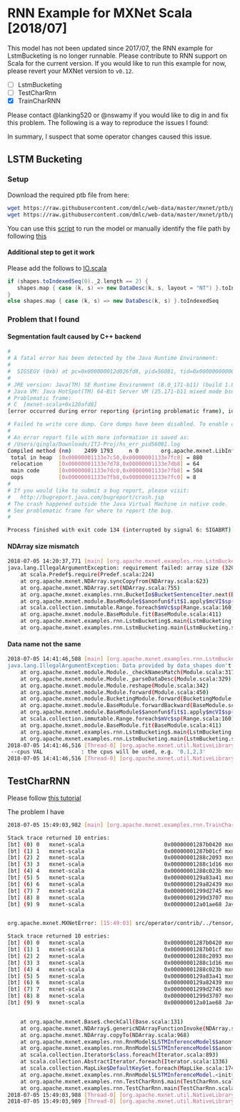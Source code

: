 # RNN Example for MXNet Scala [2018/07]

This model has not been updated since 2017/07, the RNN example for LstmBucketing is no longer runnable. 
Please contribute to RNN support on Scala for the current version. If you would like to run this example for now, please revert your MXNet version to `v0.12`. 

- [ ] LstmBucketing
- [ ] TestCharRnn
- [x] TrainCharRNN

Please contact @lanking520 or @nswamy if you would like to dig in and fix this problem. The following is a way to reproduce the issues I found:

In summary, I suspect that some operator changes caused this issue.

## LSTM Bucketing
### Setup
Download the required ptb file from here:
```Bash
wget https://raw.githubusercontent.com/dmlc/web-data/master/mxnet/ptb/ptb.train.txt
wget https://raw.githubusercontent.com/dmlc/web-data/master/mxnet/ptb/ptb.valid.txt
```
You can use this [script](https://github.com/apache/incubator-mxnet/blob/master/scala-package/examples/scripts/rnn/run_lstm_bucketing.sh) to run the model 
or manually identify the file path by following [this](https://github.com/apache/incubator-mxnet/blob/master/scala-package/examples/src/main/scala/org/apache/mxnetexamples/rnn/LstmBucketing.scala#L36-L48)

#### Additional step to get it work
Please add the follows to [IO.scala](https://github.com/apache/incubator-mxnet/blob/master/scala-package/core/src/main/scala/org/apache/mxnet/IO.scala#L358)
```Scala
if (shapes.toIndexedSeq(0)._2.length == 2) {
   shapes.map { case (k, s) => new DataDesc(k, s, layout = "NT") }.toIndexedSeq
}
else shapes.map { case (k, s) => new DataDesc(k, s) }.toIndexedSeq
```

### Problem that I found
#### Segmentation fault caused by C++ backend
```Bash
#
# A fatal error has been detected by the Java Runtime Environment:
#
#  SIGSEGV (0xb) at pc=0x000000012d026fd8, pid=56081, tid=0x0000000000000e03
#
# JRE version: Java(TM) SE Runtime Environment (8.0_171-b11) (build 1.8.0_171-b11)
# Java VM: Java HotSpot(TM) 64-Bit Server VM (25.171-b11 mixed mode bsd-amd64 compressed oops)
# Problematic frame:
# C  [mxnet-scala+0x120afd8]
[error occurred during error reporting (printing problematic frame), id 0xe0000000]

# Failed to write core dump. Core dumps have been disabled. To enable core dumping, try "ulimit -c unlimited" before starting Java again
#
# An error report file with more information is saved as:
# /Users/qingla/Downloads/ITJ-Proj/hs_err_pid56081.log
Compiled method (nm)    2499 1793     n 0       org.apache.mxnet.LibInfo::mxNDArrayGetShape (native)
 total in heap  [0x00000001133e7c50,0x00000001133e7fc0] = 880
 relocation     [0x00000001133e7d78,0x00000001133e7db8] = 64
 main code      [0x00000001133e7dc0,0x00000001133e7fb8] = 504
 oops           [0x00000001133e7fb8,0x00000001133e7fc0] = 8
#
# If you would like to submit a bug report, please visit:
#   http://bugreport.java.com/bugreport/crash.jsp
# The crash happened outside the Java Virtual Machine in native code.
# See problematic frame for where to report the bug.
#

Process finished with exit code 134 (interrupted by signal 6: SIGABRT)

```
#### NDArray size mismatch
```Bash
2018-07-05 14:20:37,771 [main] [org.apache.mxnet.examples.rnn.LstmBucketing] [ERROR] - requirement failed: array size (320) do not match the size of NDArray (1)
java.lang.IllegalArgumentException: requirement failed: array size (320) do not match the size of NDArray (1)
	at scala.Predef$.require(Predef.scala:224)
	at org.apache.mxnet.NDArray.syncCopyfrom(NDArray.scala:623)
	at org.apache.mxnet.NDArray.set(NDArray.scala:755)
	at org.apache.mxnet.examples.rnn.BucketIo$BucketSentenceIter.next(BucketIo.scala:185)
	at org.apache.mxnet.module.BaseModule$$anonfun$fit$1.apply$mcVI$sp(BaseModule.scala:417)
	at scala.collection.immutable.Range.foreach$mVc$sp(Range.scala:160)
	at org.apache.mxnet.module.BaseModule.fit(BaseModule.scala:411)
	at org.apache.mxnet.examples.rnn.LstmBucketing$.main(LstmBucketing.scala:118)
	at org.apache.mxnet.examples.rnn.LstmBucketing.main(LstmBucketing.scala)
```
#### Data name not the same
```Bash
2018-07-05 14:41:46,508 [main] [org.apache.mxnet.examples.rnn.LstmBucketing] [ERROR] - Data provided by data_shapes don't match names specified by data_names (DataDesc[data,(32,20),float32,NT], DataDesc[l0_init_c_beta,(32,200),float32,NT], DataDesc[l1_init_c_beta,(32,200),float32,NT], DataDesc[l0_init_h_beta,(32,200),float32,NT], DataDesc[l1_init_h_beta,(32,200),float32,NT] vs. data)
java.lang.IllegalArgumentException: Data provided by data_shapes don't match names specified by data_names (DataDesc[data,(32,20),float32,NT], DataDesc[l0_init_c_beta,(32,200),float32,NT], DataDesc[l1_init_c_beta,(32,200),float32,NT], DataDesc[l0_init_h_beta,(32,200),float32,NT], DataDesc[l1_init_h_beta,(32,200),float32,NT] vs. data)
	at org.apache.mxnet.module.Module._checkNamesMatch(Module.scala:317)
	at org.apache.mxnet.module.Module._parseDataDesc(Module.scala:329)
	at org.apache.mxnet.module.Module.reshape(Module.scala:342)
	at org.apache.mxnet.module.Module.forward(Module.scala:450)
	at org.apache.mxnet.module.BucketingModule.forward(BucketingModule.scala:314)
	at org.apache.mxnet.module.BaseModule.forwardBackward(BaseModule.scala:153)
	at org.apache.mxnet.module.BaseModule$$anonfun$fit$1.apply$mcVI$sp(BaseModule.scala:420)
	at scala.collection.immutable.Range.foreach$mVc$sp(Range.scala:160)
	at org.apache.mxnet.module.BaseModule.fit(BaseModule.scala:411)
	at org.apache.mxnet.examples.rnn.LstmBucketing$.main(LstmBucketing.scala:118)
	at org.apache.mxnet.examples.rnn.LstmBucketing.main(LstmBucketing.scala)
2018-07-05 14:41:46,516 [Thread-0] [org.apache.mxnet.util.NativeLibraryLoader] [INFO] - Deleting /var/folders/qy/41_sjvss273_xcdjd_y74rzmzrh5b6/T/mxnet7527817581344011515/mxnet-scala
 --cpus VAL            : the cpus will be used, e.g. '0,1,2,3'
2018-07-05 14:41:46,516 [Thread-0] [org.apache.mxnet.util.NativeLibraryLoader] [INFO] - Deleting /var/folders/qy/41_sjvss273_xcdjd_y74rzmzrh5b6/T/mxnet7527817581344011515
```
## TestCharRNN
Please follow [this tutorial](https://mxnet.incubator.apache.org/tutorials/scala/char_lstm.html)

The problem I have

```Bash
2018-07-05 15:49:03,982 [main] [org.apache.mxnet.examples.rnn.TrainCharRnn] [ERROR] - [15:49:03] src/operator/contrib/../tensor/../elemwise_op_common.h:123: Check failed: assign(&dattr, (*vec)[i]) Incompatible attr in node  at 0-th output: expected [84,256], got [83,256]

Stack trace returned 10 entries:
[bt] (0) 0   mxnet-scala                         0x00000001287b0420 mxnet-scala + 25632
[bt] (1) 1   mxnet-scala                         0x00000001287b01cf mxnet-scala + 25039
[bt] (2) 2   mxnet-scala                         0x00000001288c2093 mxnet-scala + 1147027
[bt] (3) 3   mxnet-scala                         0x00000001288c1d16 mxnet-scala + 1146134
[bt] (4) 4   mxnet-scala                         0x00000001288c023b mxnet-scala + 1139259
[bt] (5) 5   mxnet-scala                         0x0000000129a83a41 mxnet-scala + 19765825
[bt] (6) 6   mxnet-scala                         0x0000000129a82439 mxnet-scala + 19760185
[bt] (7) 7   mxnet-scala                         0x00000001299d2745 mxnet-scala + 19040069
[bt] (8) 8   mxnet-scala                         0x00000001299d3707 mxnet-scala + 19044103
[bt] (9) 9   mxnet-scala                         0x000000012a01ae68 Java_org_apache_mxnet_LibInfo_mxImperativeInvoke + 424


org.apache.mxnet.MXNetError: [15:49:03] src/operator/contrib/../tensor/../elemwise_op_common.h:123: Check failed: assign(&dattr, (*vec)[i]) Incompatible attr in node  at 0-th output: expected [84,256], got [83,256]

Stack trace returned 10 entries:
[bt] (0) 0   mxnet-scala                         0x00000001287b0420 mxnet-scala + 25632
[bt] (1) 1   mxnet-scala                         0x00000001287b01cf mxnet-scala + 25039
[bt] (2) 2   mxnet-scala                         0x00000001288c2093 mxnet-scala + 1147027
[bt] (3) 3   mxnet-scala                         0x00000001288c1d16 mxnet-scala + 1146134
[bt] (4) 4   mxnet-scala                         0x00000001288c023b mxnet-scala + 1139259
[bt] (5) 5   mxnet-scala                         0x0000000129a83a41 mxnet-scala + 19765825
[bt] (6) 6   mxnet-scala                         0x0000000129a82439 mxnet-scala + 19760185
[bt] (7) 7   mxnet-scala                         0x00000001299d2745 mxnet-scala + 19040069
[bt] (8) 8   mxnet-scala                         0x00000001299d3707 mxnet-scala + 19044103
[bt] (9) 9   mxnet-scala                         0x000000012a01ae68 Java_org_apache_mxnet_LibInfo_mxImperativeInvoke + 424


	at org.apache.mxnet.Base$.checkCall(Base.scala:131)
	at org.apache.mxnet.NDArray$.genericNDArrayFunctionInvoke(NDArray.scala:101)
	at org.apache.mxnet.NDArray.copyTo(NDArray.scala:968)
	at org.apache.mxnet.examples.rnn.RnnModel$LSTMInferenceModel$$anonfun$3.apply(RnnModel.scala:44)
	at org.apache.mxnet.examples.rnn.RnnModel$LSTMInferenceModel$$anonfun$3.apply(RnnModel.scala:42)
	at scala.collection.Iterator$class.foreach(Iterator.scala:893)
	at scala.collection.AbstractIterator.foreach(Iterator.scala:1336)
	at scala.collection.MapLike$DefaultKeySet.foreach(MapLike.scala:174)
	at org.apache.mxnet.examples.rnn.RnnModel$LSTMInferenceModel.<init>(RnnModel.scala:42)
	at org.apache.mxnet.examples.rnn.TestCharRnn$.main(TestCharRnn.scala:62)
	at org.apache.mxnet.examples.rnn.TestCharRnn.main(TestCharRnn.scala)
2018-07-05 15:49:03,988 [Thread-0] [org.apache.mxnet.util.NativeLibraryLoader] [INFO] - Deleting /var/folders/qy/41_sjvss273_xcdjd_y74rzmzrh5b6/T/mxnet607484524537890023/mxnet-scala
2018-07-05 15:49:03,989 [Thread-0] [org.apache.mxnet.util.NativeLibraryLoader] [INFO] - Deleting /var/folders/qy/41_sjvss273_xcdjd_y74rzmzrh5b6/T/mxnet607484524537890023
```